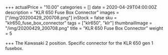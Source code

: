 +++
actualPrice = "10.00"
categories = []
date = 2020-04-29T04:00:00Z
description = "KLR 650 Fuse Box Connector"
images = ["/img/20200429_200708.png"]
inStock = false
sku = "klr650_fuse_box_connector"
tags = ["klr650", "klr"]
thumbnailImage = "/img/20200429_200708.png"
title = "KLR 650 Fuse Box Connector"
weight = 5

+++
The Kawasaki 2 position. Specific connector for the KLR 650 gen 1 fusebox.